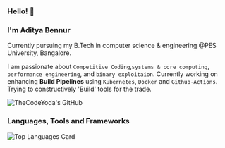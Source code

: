 ### Hello! 👋
### I'm Aditya Bennur

Currently pursuing my B.Tech in computer science & engineering @PES University, Bangalore.

I am passionate about ```Competitive Coding```,```systems & core computing```, ```performance engineering```, and ```binary exploitaion```. Currently working on enhancing **Build Pipelines** using ```Kubernetes```, ```Docker``` and ```Github-Actions```. Trying to constructively 'Build' tools for the trade. 


![TheCodeYoda's GitHub](https://github-readme-stats.vercel.app/api?username=TheCodeYoda&count_private=true&show_icons=true&theme=radical)

### Languages, Tools and Frameworks

![Top Languages Card](https://github-readme-stats.vercel.app/api/top-langs/?username=TheCodeYoda&layout=compact&hide=javascript,html,css,php&theme=radical)
